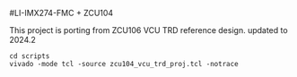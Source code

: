 #LI-IMX274-FMC + ZCU104

This project is porting from ZCU106 VCU TRD reference design.
updated to 2024.2

```shell
cd scripts
vivado -mode tcl -source zcu104_vcu_trd_proj.tcl -notrace
```
